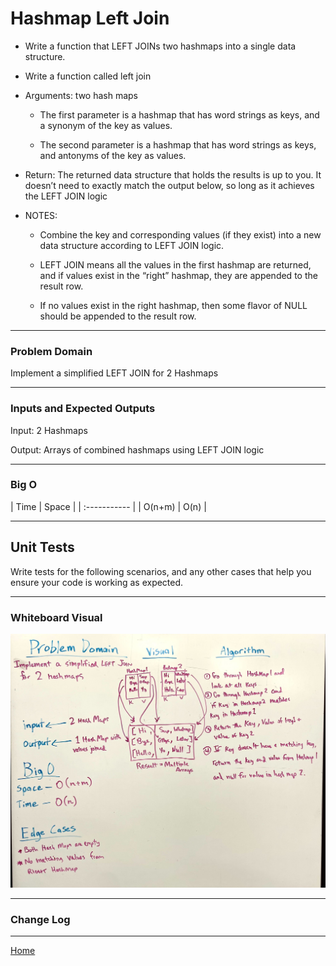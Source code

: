 # Hashmap Left Join

* Write a function that LEFT JOINs two hashmaps into a single data structure.

* Write a function called left join

* Arguments: two hash maps

  * The first parameter is a hashmap that has word strings as keys, and a synonym of the key as values.

  * The second parameter is a hashmap that has word strings as keys, and antonyms of the key as values.

* Return: The returned data structure that holds the results is up to you. It doesn’t need to exactly match the output below, so long as it achieves the LEFT JOIN logic

* NOTES:

  * Combine the key and corresponding values (if they exist) into a new data structure according to LEFT JOIN logic.

  * LEFT JOIN means all the values in the first hashmap are returned, and if values exist in the “right” hashmap, they are appended to the result row.

  * If no values exist in the right hashmap, then some flavor of NULL should be appended to the result row.

---

### Problem Domain

Implement a simplified LEFT JOIN for 2 Hashmaps

---

### Inputs and Expected Outputs

Input: 2 Hashmaps

Output: Arrays of combined hashmaps using LEFT JOIN logic

---

### Big O

| Time | Space |
| :----------- |
| O(n+m) | O(n) |

---

## Unit Tests

Write tests for the following scenarios, and any other cases that help you ensure your code is working as expected.

---

### Whiteboard Visual

![whiteboard](hashmap-left-join.jpg)

---

### Change Log

---

[Home](/README.md)
